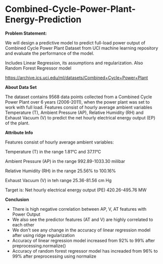 # Combined-Cycle-Power-Plant-Energy-Prediction

**Problem Statement:**

We will design a predictive model to predict full-load power output of Combined Cycle Power Plant Dataset from UCI machine learning repository and evaluate the performance of the model.

Includes Linear Regression, its assumptions and regularization. Also Random Forest Regressor model

https://archive.ics.uci.edu/ml/datasets/Combined+Cycle+Power+Plant

**About Data Set**

The dataset contains 9568 data points collected from a Combined Cycle Power Plant over 6 years (2006-2011), when the power plant was set to work with full load. Features consist of hourly average ambient variables Temperature (T), Ambient Pressure (AP), Relative Humidity (RH) and Exhaust Vacuum (V) to predict the net hourly electrical energy output (EP) of the plant.

**Attribute Info**

Features consist of hourly average ambient variables:

Temperature (T) in the range 1.81°C and 37.11°C

Ambient Pressure (AP) in the range 992.89-1033.30 milibar

Relative Humidity (RH) in the range 25.56% to 100.16%

Exhaust Vacuum (V) in teh range 25.36-81.56 cm Hg

Target is:
Net hourly electrical energy output (PE) 420.26-495.76 MW

**Conclusion**

* There is high negative correlation between AP, V, AT features with Power Output
* We also see the predictor features (AT and V) are highly correlated to each other
* We don't see any change in the accuracy of linear regression model after using ridge regularization
* Accuracy of linear regression model increased from 92% to 99% after preprocessing.normalize()
* Accuracy of random forest regressor model has increaded from 96% to 99% after preprocessing using normalize
